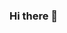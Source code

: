 ### Hi there 👋

<!--
**Varshakalva/Varshakalva** is a ✨ _special_ ✨ repository because its `README.md` (this file) appears on your GitHub profile.

Here are some ideas to get you started:

- 🔭 I’m currently working on GitHub.com ...
- 🌱 I’m currently learning WebApps Course...
- 👯 I’m looking to collaborate on  ...
- 🤔 I’m looking for help with change in current temperature...
- 💬 Ask me about  ...
- 📫 Contact me through my MailId: S559976@nwmissouri.edu ...
- 😄 Pronouns: ...
- ⚡ Dance Heals ... 
-->
